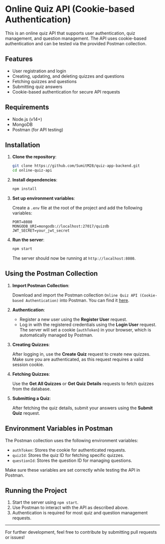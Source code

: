 
# Online Quiz API (Cookie-based Authentication)

This is an online quiz API that supports user authentication, quiz management, and question management. The API uses cookie-based authentication and can be tested via the provided Postman collection.

## Features

- User registration and login
- Creating, updating, and deleting quizzes and questions
- Fetching quizzes and questions
- Submitting quiz answers
- Cookie-based authentication for secure API requests

## Requirements

- Node.js (v14+)
- MongoDB
- Postman (for API testing)

## Installation

1. **Clone the repository**:
   ```bash
   git clone https://github.com/SumitM28/quiz-app-backend.git
   cd online-quiz-api
   ```

2. **Install dependencies**:
   ```bash
   npm install
   ```

3. **Set up environment variables**:

   Create a `.env` file at the root of the project and add the following variables:
   ```env
   PORT=8080
   MONGODB_URI=mongodb://localhost:27017/quizdb
   JWT_SECRET=your_jwt_secret
   ```

4. **Run the server**:
   ```bash
   npm start
   ```

   The server should now be running at `http://localhost:8080`.

## Using the Postman Collection

1. **Import Postman Collection**:

   Download and import the Postman collection `Online Quiz API (Cookie-based Authentication)` into Postman. You can find it [here](https://github.com/SumitM28/quiz-app-backend/blob/main/Online%20Quiz%20API%20(Cookie-based%20Authentication).postman_collection.json).

2. **Authentication**:

   - Register a new user using the **Register User** request.
   - Log in with the registered credentials using the **Login User** request. The server will set a cookie (`authToken`) in your browser, which is automatically managed by Postman.

3. **Creating Quizzes**:

   After logging in, use the **Create Quiz** request to create new quizzes. Make sure you are authenticated, as this request requires a valid session cookie.

4. **Fetching Quizzes**:

   Use the **Get All Quizzes** or **Get Quiz Details** requests to fetch quizzes from the database.

5. **Submitting a Quiz**:

   After fetching the quiz details, submit your answers using the **Submit Quiz** request.

## Environment Variables in Postman

The Postman collection uses the following environment variables:

- `authToken`: Stores the cookie for authenticated requests.
- `quizId`: Stores the quiz ID for fetching specific quizzes.
- `questionId`: Stores the question ID for managing questions.

Make sure these variables are set correctly while testing the API in Postman.

## Running the Project

1. Start the server using `npm start`.
2. Use Postman to interact with the API as described above.
3. Authentication is required for most quiz and question management requests.

---

For further development, feel free to contribute by submitting pull requests or issues!
